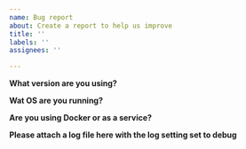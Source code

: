 ```yaml
---
name: Bug report
about: Create a report to help us improve
title: ''
labels: ''
assignees: ''

---
```


**What version are you using?**

**Wat OS are you running?**

**Are you using Docker or as a service?**

**Please attach a log file here with the log setting set to debug**
